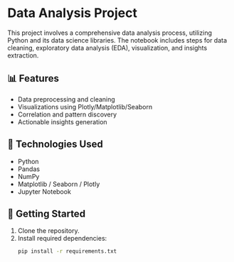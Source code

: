 # Data Analysis Project

This project involves a comprehensive data analysis process, utilizing Python and its data science libraries. The notebook includes steps for data cleaning, exploratory data analysis (EDA), visualization, and insights extraction.

## 📊 Features
- Data preprocessing and cleaning
- Visualizations using Plotly/Matplotlib/Seaborn
- Correlation and pattern discovery
- Actionable insights generation

## 🧰 Technologies Used
- Python
- Pandas
- NumPy
- Matplotlib / Seaborn / Plotly
- Jupyter Notebook

## 🚀 Getting Started
1. Clone the repository.
2. Install required dependencies:
   ```bash
   pip install -r requirements.txt
